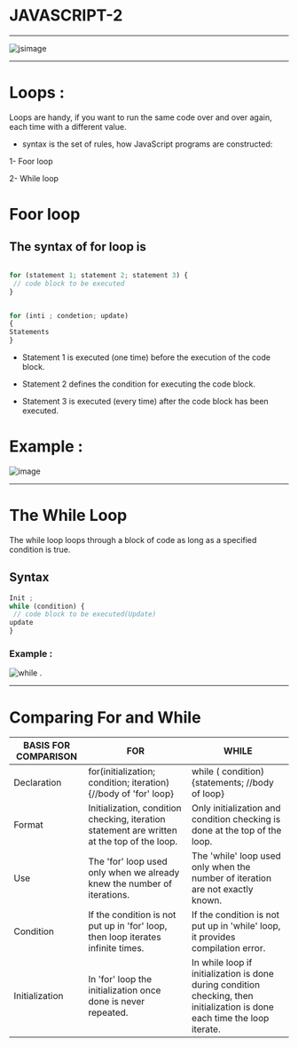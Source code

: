 # JAVASCRIPT-2
___
![jsimage](https://tse2.mm.bing.net/th?id=OIP.bxEkHw1xewxOFjmGunb-CwHaCx&pid=Api&P=0&w=450&h=169)
_________________
# Loops : 

Loops are handy, if you want to run the same code over and over again, each time with a different value.

* syntax is the set of rules, how JavaScript programs are constructed:

1-	Foor loop 

2-	While loop 

# Foor loop

## The syntax of for loop is 

 ```js

 for (statement 1; statement 2; statement 3) {
  // code block to be executed
}


for (inti ; condetion; update)
{
Statements 
}
```
* Statement 1 is executed (one time) before the execution of the code block.

* Statement 2 defines the condition for executing the code block.

* Statement 3 is executed (every time) after the code block has been executed.

# Example :
![image](https://www.bookofnetwork.com/images/javascript-images/JS_For-loop-example_20Sep16_1241.png)
 ________________
 # The While Loop
The while loop loops through a block of code as long as a specified condition is true.

## Syntax
 ```js
Init ;
while (condition) {
  // code block to be executed(Update)
update
}  
```
### Example :
![while](https://i.ytimg.com/vi/6QaD6YIDUeE/maxresdefault.jpg) .
 ________
 # Comparing For and While
 BASIS FOR COMPARISON	 |FOR	| WHILE
 ------------------------|------|-----
 Declaration |	for(initialization; condition; iteration){//body of 'for' loop}	|while ( condition) {statements; //body of loop}
 Format | 	Initialization, condition checking, iteration statement are written at the top of the loop.	  | Only initialization and condition checking is done at the top of the loop.
 Use |	The 'for' loop used only when we already knew the number of iterations.	|The 'while' loop used only when the number of iteration are not exactly known.
 Condition |	If the condition is not put up in 'for' loop, then loop iterates infinite times.|	If the condition is not put up in 'while' loop, it provides compilation error.
 Initialization	 | In 'for' loop the initialization once done is never repeated.|	In while loop if initialization is done during condition checking, then initialization is done each time the loop iterate.

